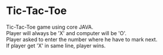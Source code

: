 # Tic-Tac-Toe
Tic-Tac-Toe game using core JAVA.<br>
Player will always be 'X' and computer will be 'O'.<br>
Player asked to enter the number where he have to mark next.<br>
If player get 'X' in same line, player wins.
